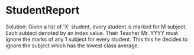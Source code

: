 # StudentReport
 Solution: Given a list of 'X' student, every student is marked for M subject. Each subject denoted  by an index value. Their Teacher Mr. YYYY must ignore the marks of any 1 subject for every student. This this he decides to ignore the subject which has the lowest class average. 
